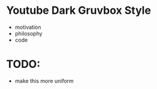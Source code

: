 # Youtube Dark Gruvbox Style 

- motivation 
- philosophy 
- code  


# TODO:
- make this more uniform 

